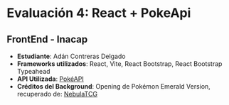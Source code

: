 # Evaluación 4: React + PokeApi

## FrontEnd - Inacap

- **Estudiante**: Adán Contreras Delgado
- **Frameworks utilizados**: React, Vite, React Bootstrap, React Bootstrap Typeahead
- **API Utilizada**: [PokéAPI](https://pokeapi.co/)
- **Créditos del Background**: Opening de Pokémon Emerald Version, recuperado de: [NebulaTCG](https://nebulatcg.com/)
